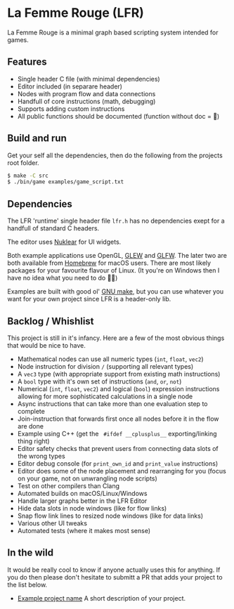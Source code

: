 # La Femme Rouge (LFR)
La Femme Rouge is a minimal graph based scripting system intended for games.

## Features
 - Single header C file (with minimal dependencies)
 - Editor included (in separare header)
 - Nodes with program flow and data connections
 - Handfull of core instructions (math, debugging)
 - Supports adding custom instructions
 - All public functions should be documented (function without doc = 🐛)

## Build and run
Get your self all the dependencies, then do the following from the projects root folder.

```bash
$ make -C src
$ ./bin/game examples/game_script.txt
```

## Dependencies
The LFR 'runtime' single header file `lfr.h` has no dependencies exept for a handfull of standard C headers.

The editor uses [Nuklear](https://github.com/Immediate-Mode-UI/Nuklear) for UI widgets.

Both example applications use OpenGL, [GLEW](http://glew.sourceforge.net/) and [GLFW](https://www.glfw.org/).
The later two are both available from [Homebrew](https://brew.sh/) for macOS users.
There are most likely packages for your favourite flavour of Linux.
(It you're on Windows then I have no idea what you need to do 🤷‍♂️)

Examples are built with good ol' [GNU make](https://www.gnu.org/software/make/),
but you can use whatever you want for your own project since LFR is a header-only lib.

## Backlog / Whishlist
This project is still in it's infancy. Here are a few of the most obvious things that would be nice to have.

 - Mathematical nodes can use all numeric types (`int`, `float`, `vec2`)
 - Node instruction for division `/` (supporting all relevant types)
 - A `vec3` type (with appropriate support from existing math instructions)
 - A `bool` type with it's own set of instructions (`and`, `or`, `not`)
 - Numerical (`int`, `float`, `vec2`) and logical (`bool`) expression instructions allowing for more sophisticated calculations in a single node
 - Async instructions that can take more than one evaluation step to complete
 - Join-instruction that forwards first once all nodes before it in the flow are done
 - Example using C++ (get the ` #ifdef __cplusplus__` exporting/linking thing right)
 - Editor safety checks that prevent users from connecting data slots of the wrong types
 - Editor debug console (for `print_own_id` and  `print_value` instructions)
 - Editor does some of the node placement and rearranging for you (focus on your game, not on unwrangling node scripts)
 - Test on other compilers than Clang
 - Automated builds on macOS/Linux/Windows
 - Handle larger graphs better in the LFR Editor
 - Hide data slots in node windows (like for flow links)
 - Snap flow link lines to resized node windows (like for data links)
 - Various other UI tweaks
 - Automated tests (where it makes most sense)

## In the wild
It would be really cool to know if anyone actually uses this for anything.
If you do then please don't hesitate to submitt a PR that adds your project
to the list below.

 - [Example project name](https://github.com/jordgubben/la-femme-rouge/) A short description of your project.
